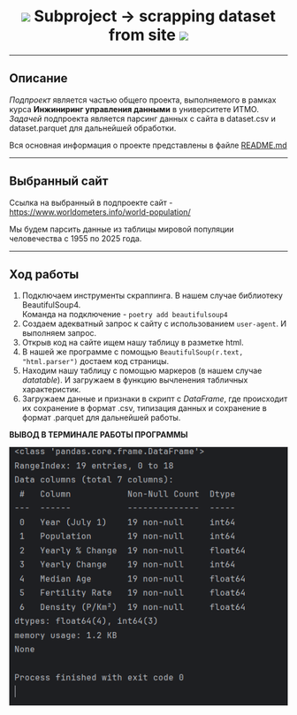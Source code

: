 <h1 id="header" align="center">
<img src="https://media0.giphy.com/media/v1.Y2lkPTc5MGI3NjExbmoyYnBnamd3N3dobHBjMXB2NmljYWlpOXAwOW9iaWR2eHA0djRqYiZlcD12MV9pbnRlcm5hbF9naWZfYnlfaWQmY3Q9Zw/YnTLgXn0zFXjbqF152/giphy.gif" width="30px"/>
  Subproject -> scrapping dataset from site
  <img src="https://media0.giphy.com/media/v1.Y2lkPTc5MGI3NjExbmoyYnBnamd3N3dobHBjMXB2NmljYWlpOXAwOW9iaWR2eHA0djRqYiZlcD12MV9pbnRlcm5hbF9naWZfYnlfaWQmY3Q9Zw/YnTLgXn0zFXjbqF152/giphy.gif" width="30px"/>
</h1>

---

## Описание
_Подпроект_ является частью общего проекта, выполняемого в рамках курса **Инжиниринг управления данными** в университете
ИТМО.
_Задачей_ подпроекта является парсинг данных с сайта в dataset.csv и dataset.parquet
для дальнейшей обработки.

Вся основная информация о проекте представлены в файле [README.md](../../README.md)

---

## Выбранный сайт

Ссылка на выбранный в подпроекте сайт - https://www.worldometers.info/world-population/

Мы будем парсить данные из таблицы мировой популяции человечества с 1955 по 2025 года.

---

## Ход работы

1) Подключаем инструменты скраппинга. В нашем случае библиотеку BeautifulSoup4.  
Команда на подключение - ``poetry add beautifulsoup4``
2) Создаем адекватный запрос к сайту с использованием ``user-agent``. И выполняем запрос.
3) Открыв код на сайте ищем нашу таблицу в разметке html.
4) В нашей же программе с помощью   ``BeautifulSoup(r.text, "html.parser")``
достаем код страницы.
5) Находим нашу таблицу с помощью маркеров (в нашем случае _datatable_). И загружаем в функцию вычленения табличных характеристик.
6) Загружаем данные и признаки в скрипт с _DataFrame_, где происходит их сохранение в формат .csv, типизация данных и сохранение в формат .parquet для дальнейшей работы.

**ВЫВОД В ТЕРМИНАЛЕ РАБОТЫ ПРОГРАММЫ** 

![img.png](images/Result.png)